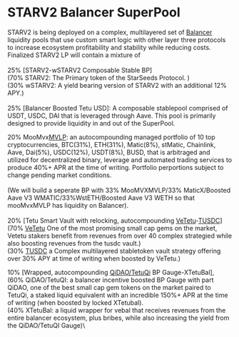 # STARV2 Balancer SuperPool

STARV2 is being deployed on a complex, multilayered set of [Balancer](https://balancer.fi/) liquidity pools that use custom smart logic with other layer three protocols to increase ecosystem profitability and stability while reducing costs. Finalized STARV2 LP will contain a mixture of \
\
25% \[STARV2-wSTARV2 Composable Stable BP] \
(70% STARV2: The Primary token of the StarSeeds Protocol. )\
(30% wSTARV2: A yield bearing version of STARV2 with an additional 12% APY.)\
\
25% \[Balancer Boosted Tetu USD]: A composable stablepool comprised of USDT, USDC, DAI that is leveraged through Aave. This pool is primarily designed to provide liquidity in and out of the SuperPool.

20% MooMvx[MVLP](https://app.metavault.trade/#/buy\_mvlp): an autocompounding managed portfolio of 10 top cryptocurrencies, BTC(31%), ETH(31%), Matic(8%), stMatic, Chainlink, Aave, Dai(5%), USDC(12%), USDT(8%), BUSD, that is arbitraged and utilized for decentralized binary, leverage and automated trading services to produce 40%+ APR at the time of writing. Portfolio perportions subject to change pending market conditions. \
\
(We will build a seperate BP with 33% MooMVXMVLP/33% MaticX/Boosted Aave V3 WMATIC/33%WstETH/Boosted Aave V3 WETH so that mooMvxMVLP has liquidity on Balancer). \
\
20% \[Tetu Smart Vault with relocking, autocompounding [VeTetu](https://docs.tetu.io/tetu-io/tetu-v2/vetetu)-[TUSDC](https://v2.tetu.io/)]\
(70% [VeTetu](https://docs.tetu.io/tetu-io/tetu-v2/vetetu) One of the most promising small cap gems on the market, Vetetu stakers benefit from revenues from over 40 complex strategied while also boosting revenues from the tusdc vault.)\
(30% [TUSDC](https://v2.tetu.io/) a Complex multilayered stabletoken vault strategy offering over 30% APY at time of writing when boosted by VeTetu.)

10% \[Wrapped, autocompounding [QiDAO/TetuQi](https://app.balancer.fi/#/polygon/pool/0xd80ef9fabfdc3b52e17f74c383cf88ee2efbf0b6000000000000000000000a65) BP Gauge-XTetuBal], \
(60% QiDAO/TetuQI: a balancer incentive boosted BP Gauge with part QiDAO, one of the best small cap gem tokens on the market paired to TetuQi, a staked liquid equivalent with an incredible 150%+ APR at the time of writing (when boosted by locked XTetubal).\
(40% XTetuBal: a liquid wrapper for vebal that receives revenues from the entire balancer ecosystem, plus bribes, while also increasing the yield from the QiDAO/TetuQI Gauge)\
